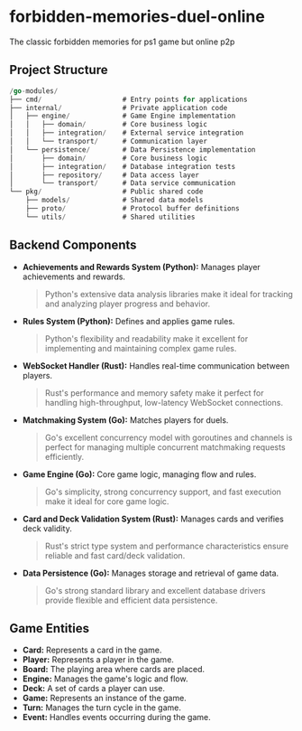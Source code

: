 # forbidden-memories-duel-online
The classic forbidden memories for ps1 game but online p2p

## Project Structure
```go
/go-modules/
├── cmd/                    # Entry points for applications
├── internal/               # Private application code
│   ├── engine/             # Game Engine implementation
│   │   ├── domain/         # Core business logic
│   │   ├── integration/    # External service integration
│   │   └── transport/      # Communication layer
│   └── persistence/        # Data Persistence implementation
│       ├── domain/         # Core business logic
│       ├── integration/    # Database integration tests
│       ├── repository/     # Data access layer
│       └── transport/      # Data service communication
└── pkg/                    # Public shared code
    ├── models/             # Shared data models
    ├── proto/              # Protocol buffer definitions
    └── utils/              # Shared utilities
```

## Backend Components

- **Achievements and Rewards System (Python):** Manages player achievements and rewards.
  > Python's extensive data analysis libraries make it ideal for tracking and analyzing player progress and behavior.

- **Rules System (Python):** Defines and applies game rules.
  > Python's flexibility and readability make it excellent for implementing and maintaining complex game rules.

- **WebSocket Handler (Rust):** Handles real-time communication between players.
  > Rust's performance and memory safety make it perfect for handling high-throughput, low-latency WebSocket connections.

- **Matchmaking System (Go):** Matches players for duels.
  > Go's excellent concurrency model with goroutines and channels is perfect for managing multiple concurrent matchmaking requests efficiently.

- **Game Engine (Go):** Core game logic, managing flow and rules.
  > Go's simplicity, strong concurrency support, and fast execution make it ideal for core game logic.

- **Card and Deck Validation System (Rust):** Manages cards and verifies deck validity.
  > Rust's strict type system and performance characteristics ensure reliable and fast card/deck validation.

- **Data Persistence (Go):** Manages storage and retrieval of game data.
  > Go's strong standard library and excellent database drivers provide flexible and efficient data persistence.

## Game Entities

- **Card:** Represents a card in the game.
- **Player:** Represents a player in the game.
- **Board:** The playing area where cards are placed.
- **Engine:** Manages the game's logic and flow.
- **Deck:** A set of cards a player can use.
- **Game:** Represents an instance of the game.
- **Turn:** Manages the turn cycle in the game.
- **Event:** Handles events occurring during the game.
